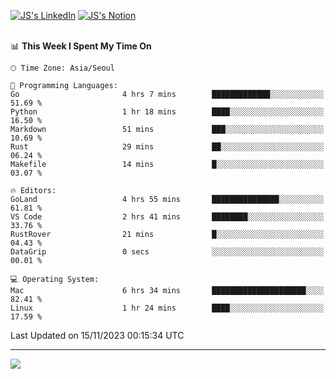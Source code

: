 
[![JS's LinkedIn](https://img.shields.io/badge/LinkedIn-blue?style=for-the-badge&logo=linkedin)](https://www.linkedin.com/in/jaeseung-lee-5a2a32139/) 
[![JS's Notion](https://img.shields.io/badge/Notion-black?style=for-the-badge&logo=notion)](https://bit.ly/ljswiki1) <br><br>
<!-- ![JS's GitHub stats](https://github-readme-stats-lemon-five.vercel.app/api?username=tkxkd0159&hide=contribs,prs,stars,issues&show_icons=true&theme=react&include_all_commits=true)   -->
<!-- ![Top Langs](https://github-readme-stats-lemon-five.vercel.app/api/top-langs/?username=tkxkd0159&layout=compact&hide=jupyter%20notebook,scss,html,css&langs_count=10)  -->


<!--START_SECTION:waka-->
📊 **This Week I Spent My Time On** 

```text
🕑︎ Time Zone: Asia/Seoul

💬 Programming Languages: 
Go                       4 hrs 7 mins        █████████████░░░░░░░░░░░░   51.69 % 
Python                   1 hr 18 mins        ████░░░░░░░░░░░░░░░░░░░░░   16.50 % 
Markdown                 51 mins             ███░░░░░░░░░░░░░░░░░░░░░░   10.69 % 
Rust                     29 mins             ██░░░░░░░░░░░░░░░░░░░░░░░   06.24 % 
Makefile                 14 mins             █░░░░░░░░░░░░░░░░░░░░░░░░   03.07 % 

🔥 Editors: 
GoLand                   4 hrs 55 mins       ███████████████░░░░░░░░░░   61.81 % 
VS Code                  2 hrs 41 mins       ████████░░░░░░░░░░░░░░░░░   33.76 % 
RustRover                21 mins             █░░░░░░░░░░░░░░░░░░░░░░░░   04.43 % 
DataGrip                 0 secs              ░░░░░░░░░░░░░░░░░░░░░░░░░   00.01 % 

💻 Operating System: 
Mac                      6 hrs 34 mins       █████████████████████░░░░   82.41 % 
Linux                    1 hr 24 mins        ████░░░░░░░░░░░░░░░░░░░░░   17.59 % 
```


 Last Updated on 15/11/2023 00:15:34 UTC
<!--END_SECTION:waka-->

---
<a href="https://github.com/tkxkd0159/dsalgo">
  <img align="center" src="https://github-readme-stats-lemon-five.vercel.app/api/pin/?username=tkxkd0159&repo=dsalgo&theme=react" />
</a>


<!---
- 🔭 I’m currently working on ...
- 🌱 I’m currently learning blockchain and distributed network
- 👯 I’m looking to collaborate on ...
- 🤔 I’m looking for help with ...
- 💬 Ask me about ...
- 📫 How to reach me: ...
- 😄 Pronouns: ...
- ⚡ Fun fact: ...
-->
